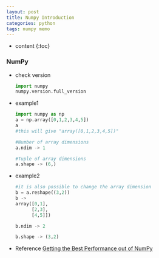 ```yaml
---
layout: post
title: Numpy Introduction
categories: python
tags: numpy memo
---
```


* content
{:toc}

### NumPy

* check version
    ```python
    import numpy
    numpy.version.full_version
    ```





* example1
    ```python
    import numpy as np
    a = np.array([0,1,2,3,4,5])
    a
    #this will give "array([0,1,2,3,4,5])"

    #Number of array dimensions
    a.ndim -> 1

    #Tuple of array dimensions
    a.shape -> (6,)

    ```

* example2
    ```python
    #it is also possible to change the array dimension
    b = a.reshape((3,2))
    b ->
    array([0,1],
          [2,3],
          [4,5]])

    b.ndim -> 2

    b.shape -> (3,2)
    ```



* Reference
[Getting the Best Performance out of NumPy](http://ipython-books.github.io/featured-01/)
